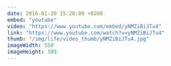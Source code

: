 ```yaml
---
date: 2016-01-20 15:20:09 +0200
embed: "youtube"
video: "https://www.youtube.com/embed/yNMZiBiJTu4"
link: "https://www.youtube.com/watch?v=yNMZiBiJTu4"
thumb: "/img/life/video_thumb/yNMZiBiJTu4.jpg"
imageWidth: 550
imageHeight: 309
---
```

